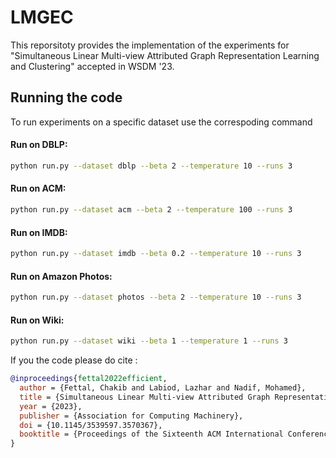 # LMGEC

This reporsitoty provides the implementation of the experiments for "Simultaneous Linear Multi-view Attributed Graph Representation Learning and Clustering" accepted in WSDM '23.

## Running the code 
To run experiments on a specific dataset use the correspoding command


#### Run on DBLP:
```bash
python run.py --dataset dblp --beta 2 --temperature 10 --runs 3
```

#### Run on ACM:
```bash
python run.py --dataset acm --beta 2 --temperature 100 --runs 3
```

#### Run on IMDB:
```bash
python run.py --dataset imdb --beta 0.2 --temperature 10 --runs 3
```

#### Run on Amazon Photos:
```bash
python run.py --dataset photos --beta 2 --temperature 10 --runs 3

```

#### Run on Wiki:
```bash
python run.py --dataset wiki --beta 1 --temperature 1 --runs 3
```

If you the code please do cite :

```BibTeX
@inproceedings{fettal2022efficient,
  author = {Fettal, Chakib and Labiod, Lazhar and Nadif, Mohamed},
  title = {Simultaneous Linear Multi-view Attributed Graph Representation Learning and Clustering},
  year = {2023},
  publisher = {Association for Computing Machinery},
  doi = {10.1145/3539597.3570367},
  booktitle = {Proceedings of the Sixteenth ACM International Conference on Web Search and Data Mining}
}
```

